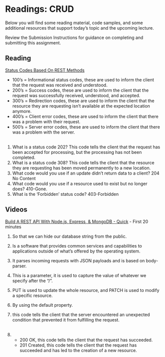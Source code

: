 
# Readings: CRUD
Below you will find some reading material, code samples, and some additional resources that support today’s topic and the upcoming lecture.

Review the Submission Instructions for guidance on completing and submitting this assignment.
## Reading

[Status Codes Based On REST Methods](https://www.moesif.com/blog/technical/api-design/Which-HTTP-Status-Code-To-Use-For-Every-CRUD-App/)

-   100’s = Informational status codes, these are used to inform the client that the request was received and understood.
-   200’s = Success codes, these are used to inform the client that the request was successfully received, understood, and accepted.
-   300’s = Redirection codes, these are used to inform the client that the resource they are requesting isn’t available at the expected location anymore.
-   400’s = Client error codes, these are used to inform the client that there was a problem with their request.
-   500’s = Server error codes, these are used to inform the client that there was a problem with the server. <br> <br>
1.  What is a status code 202?
This code tells the client that the request has been accepted for processing, but the processing has not been completed.
2.  What is a status code 308?
This code tells the client that the resource they are requesting has been moved permanently to a new location.
3.  What code would you use if an update didn’t return data to a client?
204 No Content
4.  What code would you use if a resource used to exist but no longer does?
410-Gone.
5.  What is the ‘Forbidden’ status code?
403-Forbidden

## Videos

[Build A REST API With Node.js, Express, & MongoDB - Quick](https://www.youtube.com/channel/UCFbNIlppjAuEX4znoulh0Cw)  - First 20 minutes

1. So that we can hide our database string from the public.
2. Is a software that provides common services and capabilities to applications outside of what’s offered by the operating system.
3. It parses incoming requests with JSON payloads and is based on body-parser.
4. This is a parameter, it is used to capture the value of whatever we specify after the “/”.
5. PUT is used to update the whole resource, and PATCH is used to modify a specific resource.
6. By using the default property.

8. this code tells the client that the server encountered an unexpected condition that prevented it from fulfilling the request. <br> <br>
9. -   200 OK, this code tells the client that the request has succeeded.
    -   201 Created, this code tells the client that the request has succeeded and has led to the creation of a new resource.
